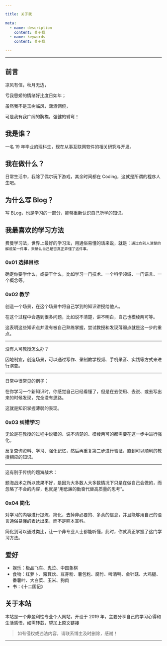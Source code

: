 ```yaml
---

title: 关于我

meta:
  - name: description
    content: 关于我
  - name: keywords
    content: 关于我

---
```


---

## 前言

凉风有信，秋月无边，

亏我思娇的情绪好比度日如年；

虽然我不是玉树临风，潇洒倜傥，

可是我有我广阔的胸襟，强健的臂弯！

## 我是谁？

一名 19 年毕业的理科生，现在从事互联网软件的相关研究与开发。

## 我在做什么？

日常生活中，我除了偶尔玩下游戏，其余时间都在 Coding，这就是所谓的程序人生吧。

## 为什么写 Blog？

写 BLog，也是学习的一部分，能够重新认识自己所学的知识。

## 我最喜欢的学习方法

费曼学习法，世界上最好的学习法，用通俗易懂的话来说，就是：`通过向别人清楚的解说某一件事，来确认自己是否真正弄懂了这件事。`



### 0x01 选择目标

确定你要学什么，或要干什么，比如学习一门技术、一个科学领域、一门语言、一个概念等。

### 0x02 教学

创造一个场景，在这个场景中将自己学到的知识讲授给他人。

在这个过程中会遇到很多问题，比如说不清楚，讲不明白，自己也模棱两可等。

这表明这些知识点并没有被自己熟练掌握，尝试教授和发现薄弱点就是这一步的重点。

---

没有人可教授怎么办？

因地制宜，创造场景，可以通过写作、录制教学视频、手机录音、实践等方式来进行演变。

---

日常中很常见的例子：

在你学习一个新知识时，你感觉自己已经看懂了，但是在去使用、去说、或去写出来的时候发现，完全没有思路。

这就是知识掌握薄弱的表现。

### 0x03 纠错学习

无论是在教授的过程中说错的、说不清楚的、模棱两可的都需要在这一步中进行强化。

反复查询资料、学习、强化记忆，然后再重复第二步进行验证，直到可以顺利的教授相应的知识。

---

这有别于传统的题海战术：

题海战术之所以效果不好，是因为大多数人大多数情况下只是在做自己会做的，而忽略了不会的内容，也就是“用低廉的勤奋代替高质量的思考”。

### 0x04 简化

对学习的内容进行提炼、简化，去掉非必要的、多余的信息，并且能够用自己的语言通俗易懂的表达出来，而不是照本宣科。

简化到可以通过类比，让一个非专业人士都能听懂，此时，你就真正掌握了这门学习方法。

## 爱好

- 娱乐：极品飞车、鬼泣、中国象棋
- 食物：红萝卜、簸箕炊、豆芽粉、薯包籺、腐竹、啤酒鸭、金针菇、大鸡腿、番薯叶、大白菜、玉米、狗肉
- 书：《十二国记》

## 关于本站

本站是一个非盈利性专业个人网站，开设于 2019 年，主要分享自己的学习心得和生活感悟，如需转载，望加上原文链接

> 如有侵权或违法内容，请联系博主及时删除，感谢！

---
